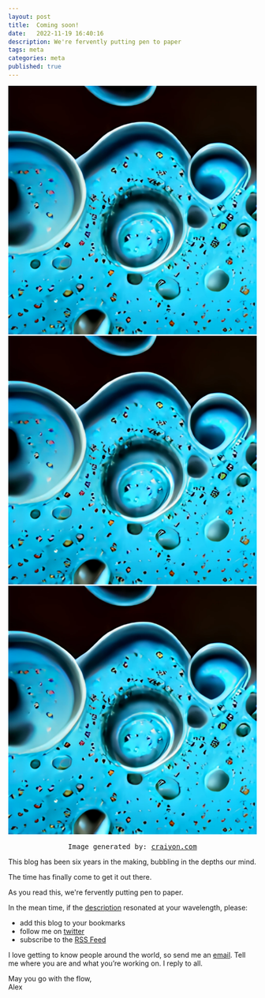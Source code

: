 ```yaml
---
layout: post
title:  Coming soon!
date:   2022-11-19 16:40:16
description: We're fervently putting pen to paper
tags: meta
categories: meta
published: true
---
```




<div class="container">
  <div class="row">
    <div class="col-sm">
      <img src="/assets/img/bubble_1.png" class="img-fluid" alt="Responsive image">
    </div>
    <div class="col-sm">
      <img src="/assets/img/bubble_1.png" class="img-fluid" alt="Responsive image">
    </div>
    <div class="col-sm">
      <img src="/assets/img/bubble_1.png" class="img-fluid" alt="Responsive image">
    </div>
  </div>
  <div class="row">
    <div class="col-sm">
      <center><p style="font-family: monospace">Image generated by: <a href='https://www.craiyon.com'>craiyon.com</a></p></center>
    </div>
  </div>
</div>

This blog has been six years in the making, bubbling in the depths our mind.

The time has finally come to get it out there.

As you read this, we're fervently putting pen to paper.

In the mean time, if the [description](/) resonated at your wavelength, please:
- add this blog to your bookmarks
- follow me on [twitter](https://twitter.com/IndieResrchBlog)
- subscribe to the [RSS Feed](https://indieresearch.github.io/feed.xml)

I love getting to know people around the world, so send me an [email](mailto:indieresearchblog@gmail.com). Tell me where you are and what you’re working on. I reply to all.

May you go with the flow,  
Alex
